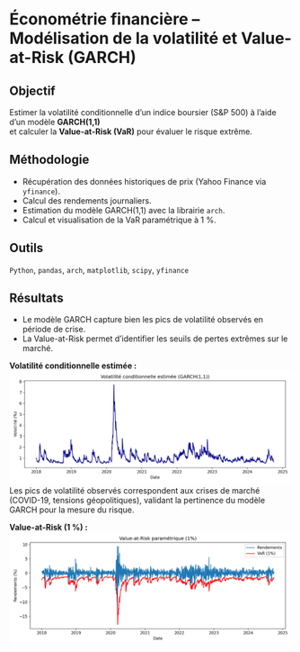 # Économétrie financière – Modélisation de la volatilité et Value-at-Risk (GARCH)

## Objectif
Estimer la volatilité conditionnelle d’un indice boursier (S&P 500) à l’aide d’un modèle **GARCH(1,1)**  
et calculer la **Value-at-Risk (VaR)** pour évaluer le risque extrême.

## Méthodologie
- Récupération des données historiques de prix (Yahoo Finance via `yfinance`).  
- Calcul des rendements journaliers.  
- Estimation du modèle GARCH(1,1) avec la librairie `arch`.  
- Calcul et visualisation de la VaR paramétrique à 1 %.  

## Outils
`Python`, `pandas`, `arch`, `matplotlib`, `scipy`, `yfinance`

## Résultats
- Le modèle GARCH capture bien les pics de volatilité observés en période de crise.  
- La Value-at-Risk permet d’identifier les seuils de pertes extrêmes sur le marché.  

**Volatilité conditionnelle estimée :**
![Volatilité](garch_vol.png)
Les pics de volatilité observés correspondent aux crises de marché (COVID-19, tensions géopolitiques),
validant la pertinence du modèle GARCH pour la mesure du risque.

**Value-at-Risk (1 %) :**
![VaR](var_plot.png)

